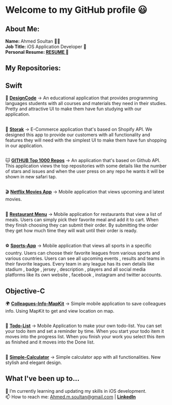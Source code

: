 <!--
Here are some ideas to get you started:

- 🔭 I’m currently working on ...
- 🌱 I’m currently learning ...
- 👯 I’m looking to collaborate on ...
- 🤔 I’m looking for help with ...
- 💬 Ask me about ...
- 📫 How to reach me: ...
- 😄 Pronouns: ...
- ⚡ Fun fact: ...
-->

# Welcome to my GitHub profile 😃

## About Me:
  <b> Name: </b> Ahmed Soultan 🧔🏻
  </br>
  <b> Job Title: </b> iOS Application Developer 📱
  </br>
  <b> Personal Resume: <a href="https://docs.google.com/document/d/1R2Hrp4wPpodmrWyqsj2GyLWNmeRdx5ABtLzaVw2Hsoc/edit?usp=sharing"> RESUME </a></b> 📄
  </br>

## My Repositories:
 
## Swift 

🧬 <a href="https://github.com/AhmedMSoultan/DesignCode"><b>DesignCode</b></a> -> An educational application that provides programming languages students with all courses and materials they need in their studies.
Pretty and attractive UI to make them have fun studying with our application.
##
👕 <a href="https://github.com/AhmedMSoultan/Storak"><b>Storak</b></a> -> E-Commerce application that's based on Shopify API.
We designed this app to provide our customers with all functionality and features they will need with the simplest UI to make them have fun shopping in our application.
##
🐱 <a href="https://github.com/AhmedMSoultan/Github-Task"><b>GITHUB Top 1000 Repos</b></a> -> An application that's based on Github API.
This application views the top repositories with some details like the number of stars and issues and when the user press on any repo he wants it will be shown in new safari tap.
##
🎬 <a href="https://github.com/AhmedMSoultan/Netfilx-Movies-App"><b>Netflix Movies App</b></a> -> Mobile application that views upcoming and latest movies.
##
🍱 <a href="https://github.com/AhmedMSoultan/RestaurantMenu"><b>Restaurant Menu</b></a> -> Mobile application for restaurants that view a list of meals.
Users can simply pick their favorite meal and add it to cart.
When they finish choosing they can submit their order.
By submitting the order they get how much time they will wait until their order is ready.
##
⚽️ <a href="https://github.com/AhmedMSoultan/Sports-App"><b>Sports-App</b></a> -> Mobile application that views all sports in a specific country.
Users can choose their favorite leagues from various sports and various countries.
Users can see all upcoming events , results and teams in their favorite leagues.
Every team in any league has its own details like stadium , badge , jersey , description , players and all social media platforms like its own website , facebook , instagram and twitter accounts.
##
## Objective-C
🌍 <a href="https://github.com/AhmedMSoultan/Colleages-info-using-MapKit"><b>Colleagues-Info-MapKit</b></a> -> Simple mobile application to save colleagues info.
Using MapKit to get and view location on map.
##
📝 <a href="https://github.com/AhmedMSoultan/Todo-List"><b>Todo-List</b></a> -> Mobile Application to make your own todo-list.
You can set your todo item and set a reminder by time.
When you start your todo item it moves into the progress list.
When you finish your work you select this item as finished and it moves into the Done list.
##
🧮 <a href="https://github.com/AhmedMSoultan/My-Simple-Calculator"><b>Simple-Calculator</b></a> -> Simple calculator app with all functionalities.
New stylish and elegant design.
##
  <!--=======================================================================================================================================================-->

## What I've been up to... 
🧐 I’m currently learning and updating my skills in iOS development.
</br>
📫 How to reach me: Ahmed.m.soultan@gmail.com | <a href="https://www.linkedin.com/in/ahmed-soultan/"><b>LinkedIn</b></a>
